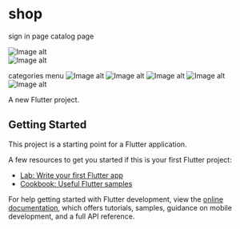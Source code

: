 # shop
sign in page                 catalog page

![Image alt](https://github.com/usssuratonkachi/SHOP/blob/master/screenshots/1.jpg)  
![Image alt](https://github.com/usssuratonkachi/SHOP/blob/master/screenshots/2.jpg)  

categories menu 
![Image alt](https://github.com/usssuratonkachi/SHOP/blob/master/screenshots/3.jpg)  ![Image alt](https://github.com/usssuratonkachi/SHOP/blob/master/screenshots/4.jpg)  ![Image alt](https://github.com/usssuratonkachi/SHOP/blob/master/screenshots/5.jpg)  ![Image alt](https://github.com/usssuratonkachi/SHOP/blob/master/screenshots/6.jpg)  ![Image alt](https://github.com/usssuratonkachi/SHOP/blob/master/screenshots/7.jpg)



A new Flutter project.

## Getting Started

This project is a starting point for a Flutter application.

A few resources to get you started if this is your first Flutter project:

- [Lab: Write your first Flutter app](https://docs.flutter.dev/get-started/codelab)
- [Cookbook: Useful Flutter samples](https://docs.flutter.dev/cookbook)

For help getting started with Flutter development, view the
[online documentation](https://docs.flutter.dev/), which offers tutorials,
samples, guidance on mobile development, and a full API reference.
